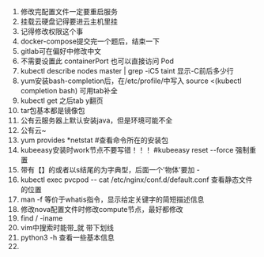 1. 修改完配置文件一定要重启服务
2. 挂载云硬盘记得要进云主机里挂
3. 记得修改权限这个事
4. docker-compose提交完一个题后，结束一下
5. gitlab可在偏好中修改中文
6. 不需要设置此 containerPort 也可以直接访问 Pod
7. kubectl describe nodes master | grep -iC5 taint        显示-C前后多少行
8. yum安装bash-completion后，在/etc/profile/中写入 source <(kubectl completion bash)       可用tab补全
9. kubectl get   之后tab    y翻页
10. tar包基本都是镜像包
11. 公有云服务器上默认安装java，但是环境可能不全
12. 公有云~
13. yum provides *netstat #查看命令所在的安装包
14. kubeeasy安装时work节点不要写错！！！   #kubeeasy reset --force  强制重置
15. 带有【】的或者以s结尾的为字典型，后面一个'物体'要加 - 
16. kubectl exec pvcpod -- cat /etc/nginx/conf.d/default.conf  查看静态文件的位置
17. man -f 等价于whatis指令，显示给定关键字的简短描述信息
18. 修改nova配置文件时修改compute节点，最好都修改
19. find / -iname    
20. vim中搜索时能带_就 带下划线
21. python3 -h 查看一些基本信息
22. 